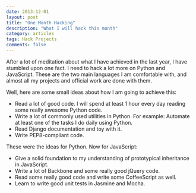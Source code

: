 ```yaml
---
date: 2013-12-01
layout: post
title: "One Month Hacking"
description: "What I will hack this month"
category: articles
tags: Hack Projects
comments: false
---
```


After a lot of meditation about what I have achieved in the last year, I have stumbled upon one fact. I need to hack
a lot more on Python and JavaScript. These are the two main languages I am comfortable with, and almost all my projects
and official work are done with them.

Well, here are some small ideas about how I am going to achieve this:

- Read a lot of good code. I will spend at least 1 hour every day reading some really awesome Python code.
- Write a lot of commonly used utilities in Python. For example: Automate at least one of the tasks I do daily using Python.
- Read Django documentation and toy with it.
- Write PEP8-compliant code.

These were the ideas for Python. Now for JavaScript:

- Give a solid foundation to my understanding of prototypical inheritance in JavaScript.
- Write a lot of Backbone and some really good jQuery code.
- Read some really good code and write some CoffeeScript as well.
- Learn to write good unit tests in Jasmine and Mocha.

